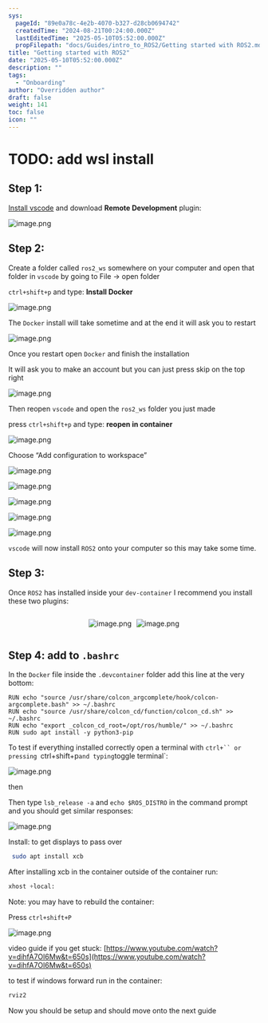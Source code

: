 ```yaml
---
sys:
  pageId: "89e0a78c-4e2b-4070-b327-d28cb0694742"
  createdTime: "2024-08-21T00:24:00.000Z"
  lastEditedTime: "2025-05-10T05:52:00.000Z"
  propFilepath: "docs/Guides/intro_to_ROS2/Getting started with ROS2.md"
title: "Getting started with ROS2"
date: "2025-05-10T05:52:00.000Z"
description: ""
tags:
  - "Onboarding"
author: "Overridden author"
draft: false
weight: 141
toc: false
icon: ""
---
```


# TODO: add wsl install

## Step 1:

[Install vscode](https://code.visualstudio.com/download) and download **Remote Development** plugin:

![image.png](https://prod-files-secure.s3.us-west-2.amazonaws.com/d518164a-d88e-44d1-a4ee-3adb3bd8bce0/efb52993-1881-4a40-b95e-6f020334f022/image.png?X-Amz-Algorithm=AWS4-HMAC-SHA256&X-Amz-Content-Sha256=UNSIGNED-PAYLOAD&X-Amz-Credential=ASIAZI2LB4667VM436NL%2F20250721%2Fus-west-2%2Fs3%2Faws4_request&X-Amz-Date=20250721T171203Z&X-Amz-Expires=3600&X-Amz-Security-Token=IQoJb3JpZ2luX2VjEMH%2F%2F%2F%2F%2F%2F%2F%2F%2F%2FwEaCXVzLXdlc3QtMiJHMEUCIQDBQQqu28Pwvus2jKZHO4hKeQpjxcQkGf1NXn4KDEmMwAIgbsGs%2BPMr2CG4HflhyMIxcKgUx5ZsG6yShIRsplDAxBUqiAQI2v%2F%2F%2F%2F%2F%2F%2F%2F%2F%2FARAAGgw2Mzc0MjMxODM4MDUiDI1nKtZD99qHllF9RSrcAxCwjwTLuuLJaIw2MrCgMxvkwmDGCEIeEKzbes4j4T7xBqdrsx%2BzF1zt8rUQCS3HFfq5ODbcKsEJDF5sS3TFk18Ug4cXkMC184b1JRGJBIgYhVgNePxt80fqSmblWwgNRN1mctU04hlxsMuL7tmGtD4OHmb6ZBaF9JZwM%2BJb5rY6neiNtrkGD6d9z7s6BtIVzNaCr%2BJIZuaba2fN004PcbUKAVvnjoPJ70FVvENBpsYfwZmXm%2FLUDNRSMtXeLKUVrtznhIa4ExAM9icaclq9IQMODBaXy%2BaNgOqMaMjg1sixM13G1RvkSuQiVC6SClfKdtOPVVTD4ZZmBwF8GnOg94OkwJBPh1vO6yrIhMLpnxJjwe%2FyyPPcYwf69rWuc8DHxdkZp7v%2B3b4YbRNr555Y%2BPD%2BpWb30UMAn8Xepl27QqplhpXy5dAAP4BPTPEAyOCC%2FuQOjs2K2sMeFGE1WOO64B6E8tTg3f9huL%2BnBDZoa%2B6RcCggY2RASyzDOxM1ubFp3w1g1hzCpLZk0sNcd5baRUrXO8Cqilrkx4N7hXSiMxJX3QUqORdkXjfgFR%2B9HStb0Iyaf%2FjmcI4XIdiOrplTVnBv03HoFRDfxJ1r7aUrd%2FACv7%2FFv6G4sZHhEYNPMP7n%2BcMGOqUB1jE5ljk5cgItNzbsAUTIifXZIKNEpCOwc4T5ZODMv7L8ErClAM3uA8%2FKyqjhKSere9cLiau7L%2FJztEzsXe6DnV7usNUOKpJIOtN9fw%2B4vRaIO9TPtyq4yMhum3RX%2BOHqLLmj4SzBdS4c0pXj6URzUatzzl74nvoIwlEfBfXctjwid4PjI7FK9bJbxJlTiItvxtP1HG0I%2FIc8GnxWHDFsjRQSG7G%2F&X-Amz-Signature=25320da3ff9f10c3520c5417a80c5c6f1c87b1432683a1715c2c6671ba36f6c2&X-Amz-SignedHeaders=host&x-amz-checksum-mode=ENABLED&x-id=GetObject)

## Step 2:

Create a folder called `ros2_ws` somewhere on your computer and open that folder in `vscode` by going to File → open folder 

`ctrl+shift+p` and type: **Install Docker**

![image.png](https://prod-files-secure.s3.us-west-2.amazonaws.com/d518164a-d88e-44d1-a4ee-3adb3bd8bce0/2269dc0e-1cd5-47ff-bceb-c04ad9b2eab0/image.png?X-Amz-Algorithm=AWS4-HMAC-SHA256&X-Amz-Content-Sha256=UNSIGNED-PAYLOAD&X-Amz-Credential=ASIAZI2LB4667VM436NL%2F20250721%2Fus-west-2%2Fs3%2Faws4_request&X-Amz-Date=20250721T171203Z&X-Amz-Expires=3600&X-Amz-Security-Token=IQoJb3JpZ2luX2VjEMH%2F%2F%2F%2F%2F%2F%2F%2F%2F%2FwEaCXVzLXdlc3QtMiJHMEUCIQDBQQqu28Pwvus2jKZHO4hKeQpjxcQkGf1NXn4KDEmMwAIgbsGs%2BPMr2CG4HflhyMIxcKgUx5ZsG6yShIRsplDAxBUqiAQI2v%2F%2F%2F%2F%2F%2F%2F%2F%2F%2FARAAGgw2Mzc0MjMxODM4MDUiDI1nKtZD99qHllF9RSrcAxCwjwTLuuLJaIw2MrCgMxvkwmDGCEIeEKzbes4j4T7xBqdrsx%2BzF1zt8rUQCS3HFfq5ODbcKsEJDF5sS3TFk18Ug4cXkMC184b1JRGJBIgYhVgNePxt80fqSmblWwgNRN1mctU04hlxsMuL7tmGtD4OHmb6ZBaF9JZwM%2BJb5rY6neiNtrkGD6d9z7s6BtIVzNaCr%2BJIZuaba2fN004PcbUKAVvnjoPJ70FVvENBpsYfwZmXm%2FLUDNRSMtXeLKUVrtznhIa4ExAM9icaclq9IQMODBaXy%2BaNgOqMaMjg1sixM13G1RvkSuQiVC6SClfKdtOPVVTD4ZZmBwF8GnOg94OkwJBPh1vO6yrIhMLpnxJjwe%2FyyPPcYwf69rWuc8DHxdkZp7v%2B3b4YbRNr555Y%2BPD%2BpWb30UMAn8Xepl27QqplhpXy5dAAP4BPTPEAyOCC%2FuQOjs2K2sMeFGE1WOO64B6E8tTg3f9huL%2BnBDZoa%2B6RcCggY2RASyzDOxM1ubFp3w1g1hzCpLZk0sNcd5baRUrXO8Cqilrkx4N7hXSiMxJX3QUqORdkXjfgFR%2B9HStb0Iyaf%2FjmcI4XIdiOrplTVnBv03HoFRDfxJ1r7aUrd%2FACv7%2FFv6G4sZHhEYNPMP7n%2BcMGOqUB1jE5ljk5cgItNzbsAUTIifXZIKNEpCOwc4T5ZODMv7L8ErClAM3uA8%2FKyqjhKSere9cLiau7L%2FJztEzsXe6DnV7usNUOKpJIOtN9fw%2B4vRaIO9TPtyq4yMhum3RX%2BOHqLLmj4SzBdS4c0pXj6URzUatzzl74nvoIwlEfBfXctjwid4PjI7FK9bJbxJlTiItvxtP1HG0I%2FIc8GnxWHDFsjRQSG7G%2F&X-Amz-Signature=29efa3d9d09f16939af53b4a91aeee01511d0b9d64f6be31fab0e7ab93aa0b81&X-Amz-SignedHeaders=host&x-amz-checksum-mode=ENABLED&x-id=GetObject)

The `Docker` install will take sometime and at the end it will ask you to restart

![image.png](https://prod-files-secure.s3.us-west-2.amazonaws.com/d518164a-d88e-44d1-a4ee-3adb3bd8bce0/ed233f78-be33-4b1f-b89c-9c346c0e961e/image.png?X-Amz-Algorithm=AWS4-HMAC-SHA256&X-Amz-Content-Sha256=UNSIGNED-PAYLOAD&X-Amz-Credential=ASIAZI2LB4667VM436NL%2F20250721%2Fus-west-2%2Fs3%2Faws4_request&X-Amz-Date=20250721T171203Z&X-Amz-Expires=3600&X-Amz-Security-Token=IQoJb3JpZ2luX2VjEMH%2F%2F%2F%2F%2F%2F%2F%2F%2F%2FwEaCXVzLXdlc3QtMiJHMEUCIQDBQQqu28Pwvus2jKZHO4hKeQpjxcQkGf1NXn4KDEmMwAIgbsGs%2BPMr2CG4HflhyMIxcKgUx5ZsG6yShIRsplDAxBUqiAQI2v%2F%2F%2F%2F%2F%2F%2F%2F%2F%2FARAAGgw2Mzc0MjMxODM4MDUiDI1nKtZD99qHllF9RSrcAxCwjwTLuuLJaIw2MrCgMxvkwmDGCEIeEKzbes4j4T7xBqdrsx%2BzF1zt8rUQCS3HFfq5ODbcKsEJDF5sS3TFk18Ug4cXkMC184b1JRGJBIgYhVgNePxt80fqSmblWwgNRN1mctU04hlxsMuL7tmGtD4OHmb6ZBaF9JZwM%2BJb5rY6neiNtrkGD6d9z7s6BtIVzNaCr%2BJIZuaba2fN004PcbUKAVvnjoPJ70FVvENBpsYfwZmXm%2FLUDNRSMtXeLKUVrtznhIa4ExAM9icaclq9IQMODBaXy%2BaNgOqMaMjg1sixM13G1RvkSuQiVC6SClfKdtOPVVTD4ZZmBwF8GnOg94OkwJBPh1vO6yrIhMLpnxJjwe%2FyyPPcYwf69rWuc8DHxdkZp7v%2B3b4YbRNr555Y%2BPD%2BpWb30UMAn8Xepl27QqplhpXy5dAAP4BPTPEAyOCC%2FuQOjs2K2sMeFGE1WOO64B6E8tTg3f9huL%2BnBDZoa%2B6RcCggY2RASyzDOxM1ubFp3w1g1hzCpLZk0sNcd5baRUrXO8Cqilrkx4N7hXSiMxJX3QUqORdkXjfgFR%2B9HStb0Iyaf%2FjmcI4XIdiOrplTVnBv03HoFRDfxJ1r7aUrd%2FACv7%2FFv6G4sZHhEYNPMP7n%2BcMGOqUB1jE5ljk5cgItNzbsAUTIifXZIKNEpCOwc4T5ZODMv7L8ErClAM3uA8%2FKyqjhKSere9cLiau7L%2FJztEzsXe6DnV7usNUOKpJIOtN9fw%2B4vRaIO9TPtyq4yMhum3RX%2BOHqLLmj4SzBdS4c0pXj6URzUatzzl74nvoIwlEfBfXctjwid4PjI7FK9bJbxJlTiItvxtP1HG0I%2FIc8GnxWHDFsjRQSG7G%2F&X-Amz-Signature=cef74c51f3fb0838ffc07d7994aa3f6419afff80aaba9cb4ee4b35689544346a&X-Amz-SignedHeaders=host&x-amz-checksum-mode=ENABLED&x-id=GetObject)

Once you restart open `Docker` and finish the installation

It will ask you to make an account but you can just press skip on the top right

![image.png](https://prod-files-secure.s3.us-west-2.amazonaws.com/d518164a-d88e-44d1-a4ee-3adb3bd8bce0/21010ad9-1659-4fd9-9f59-9932a09b2a3d/image.png?X-Amz-Algorithm=AWS4-HMAC-SHA256&X-Amz-Content-Sha256=UNSIGNED-PAYLOAD&X-Amz-Credential=ASIAZI2LB4667VM436NL%2F20250721%2Fus-west-2%2Fs3%2Faws4_request&X-Amz-Date=20250721T171203Z&X-Amz-Expires=3600&X-Amz-Security-Token=IQoJb3JpZ2luX2VjEMH%2F%2F%2F%2F%2F%2F%2F%2F%2F%2FwEaCXVzLXdlc3QtMiJHMEUCIQDBQQqu28Pwvus2jKZHO4hKeQpjxcQkGf1NXn4KDEmMwAIgbsGs%2BPMr2CG4HflhyMIxcKgUx5ZsG6yShIRsplDAxBUqiAQI2v%2F%2F%2F%2F%2F%2F%2F%2F%2F%2FARAAGgw2Mzc0MjMxODM4MDUiDI1nKtZD99qHllF9RSrcAxCwjwTLuuLJaIw2MrCgMxvkwmDGCEIeEKzbes4j4T7xBqdrsx%2BzF1zt8rUQCS3HFfq5ODbcKsEJDF5sS3TFk18Ug4cXkMC184b1JRGJBIgYhVgNePxt80fqSmblWwgNRN1mctU04hlxsMuL7tmGtD4OHmb6ZBaF9JZwM%2BJb5rY6neiNtrkGD6d9z7s6BtIVzNaCr%2BJIZuaba2fN004PcbUKAVvnjoPJ70FVvENBpsYfwZmXm%2FLUDNRSMtXeLKUVrtznhIa4ExAM9icaclq9IQMODBaXy%2BaNgOqMaMjg1sixM13G1RvkSuQiVC6SClfKdtOPVVTD4ZZmBwF8GnOg94OkwJBPh1vO6yrIhMLpnxJjwe%2FyyPPcYwf69rWuc8DHxdkZp7v%2B3b4YbRNr555Y%2BPD%2BpWb30UMAn8Xepl27QqplhpXy5dAAP4BPTPEAyOCC%2FuQOjs2K2sMeFGE1WOO64B6E8tTg3f9huL%2BnBDZoa%2B6RcCggY2RASyzDOxM1ubFp3w1g1hzCpLZk0sNcd5baRUrXO8Cqilrkx4N7hXSiMxJX3QUqORdkXjfgFR%2B9HStb0Iyaf%2FjmcI4XIdiOrplTVnBv03HoFRDfxJ1r7aUrd%2FACv7%2FFv6G4sZHhEYNPMP7n%2BcMGOqUB1jE5ljk5cgItNzbsAUTIifXZIKNEpCOwc4T5ZODMv7L8ErClAM3uA8%2FKyqjhKSere9cLiau7L%2FJztEzsXe6DnV7usNUOKpJIOtN9fw%2B4vRaIO9TPtyq4yMhum3RX%2BOHqLLmj4SzBdS4c0pXj6URzUatzzl74nvoIwlEfBfXctjwid4PjI7FK9bJbxJlTiItvxtP1HG0I%2FIc8GnxWHDFsjRQSG7G%2F&X-Amz-Signature=8f916a60ad525026f34a240f996970ff6a07c9c6b9add72282f83517841cc01a&X-Amz-SignedHeaders=host&x-amz-checksum-mode=ENABLED&x-id=GetObject)

Then reopen `vscode` and open the `ros2_ws` folder you just made

press `ctrl+shift+p` and type: **reopen in container**

![image.png](https://prod-files-secure.s3.us-west-2.amazonaws.com/d518164a-d88e-44d1-a4ee-3adb3bd8bce0/4e93b8c2-41ad-488c-8095-c74205196118/image.png?X-Amz-Algorithm=AWS4-HMAC-SHA256&X-Amz-Content-Sha256=UNSIGNED-PAYLOAD&X-Amz-Credential=ASIAZI2LB4667VM436NL%2F20250721%2Fus-west-2%2Fs3%2Faws4_request&X-Amz-Date=20250721T171203Z&X-Amz-Expires=3600&X-Amz-Security-Token=IQoJb3JpZ2luX2VjEMH%2F%2F%2F%2F%2F%2F%2F%2F%2F%2FwEaCXVzLXdlc3QtMiJHMEUCIQDBQQqu28Pwvus2jKZHO4hKeQpjxcQkGf1NXn4KDEmMwAIgbsGs%2BPMr2CG4HflhyMIxcKgUx5ZsG6yShIRsplDAxBUqiAQI2v%2F%2F%2F%2F%2F%2F%2F%2F%2F%2FARAAGgw2Mzc0MjMxODM4MDUiDI1nKtZD99qHllF9RSrcAxCwjwTLuuLJaIw2MrCgMxvkwmDGCEIeEKzbes4j4T7xBqdrsx%2BzF1zt8rUQCS3HFfq5ODbcKsEJDF5sS3TFk18Ug4cXkMC184b1JRGJBIgYhVgNePxt80fqSmblWwgNRN1mctU04hlxsMuL7tmGtD4OHmb6ZBaF9JZwM%2BJb5rY6neiNtrkGD6d9z7s6BtIVzNaCr%2BJIZuaba2fN004PcbUKAVvnjoPJ70FVvENBpsYfwZmXm%2FLUDNRSMtXeLKUVrtznhIa4ExAM9icaclq9IQMODBaXy%2BaNgOqMaMjg1sixM13G1RvkSuQiVC6SClfKdtOPVVTD4ZZmBwF8GnOg94OkwJBPh1vO6yrIhMLpnxJjwe%2FyyPPcYwf69rWuc8DHxdkZp7v%2B3b4YbRNr555Y%2BPD%2BpWb30UMAn8Xepl27QqplhpXy5dAAP4BPTPEAyOCC%2FuQOjs2K2sMeFGE1WOO64B6E8tTg3f9huL%2BnBDZoa%2B6RcCggY2RASyzDOxM1ubFp3w1g1hzCpLZk0sNcd5baRUrXO8Cqilrkx4N7hXSiMxJX3QUqORdkXjfgFR%2B9HStb0Iyaf%2FjmcI4XIdiOrplTVnBv03HoFRDfxJ1r7aUrd%2FACv7%2FFv6G4sZHhEYNPMP7n%2BcMGOqUB1jE5ljk5cgItNzbsAUTIifXZIKNEpCOwc4T5ZODMv7L8ErClAM3uA8%2FKyqjhKSere9cLiau7L%2FJztEzsXe6DnV7usNUOKpJIOtN9fw%2B4vRaIO9TPtyq4yMhum3RX%2BOHqLLmj4SzBdS4c0pXj6URzUatzzl74nvoIwlEfBfXctjwid4PjI7FK9bJbxJlTiItvxtP1HG0I%2FIc8GnxWHDFsjRQSG7G%2F&X-Amz-Signature=2c591ba77f6540ccbe929e0b40e5a349facd266e8e9500905fa481f151eb5c12&X-Amz-SignedHeaders=host&x-amz-checksum-mode=ENABLED&x-id=GetObject)

Choose “Add configuration to workspace”

![image.png](https://prod-files-secure.s3.us-west-2.amazonaws.com/d518164a-d88e-44d1-a4ee-3adb3bd8bce0/9560b282-5060-4989-ba37-97e7b2c22476/image.png?X-Amz-Algorithm=AWS4-HMAC-SHA256&X-Amz-Content-Sha256=UNSIGNED-PAYLOAD&X-Amz-Credential=ASIAZI2LB4667VM436NL%2F20250721%2Fus-west-2%2Fs3%2Faws4_request&X-Amz-Date=20250721T171203Z&X-Amz-Expires=3600&X-Amz-Security-Token=IQoJb3JpZ2luX2VjEMH%2F%2F%2F%2F%2F%2F%2F%2F%2F%2FwEaCXVzLXdlc3QtMiJHMEUCIQDBQQqu28Pwvus2jKZHO4hKeQpjxcQkGf1NXn4KDEmMwAIgbsGs%2BPMr2CG4HflhyMIxcKgUx5ZsG6yShIRsplDAxBUqiAQI2v%2F%2F%2F%2F%2F%2F%2F%2F%2F%2FARAAGgw2Mzc0MjMxODM4MDUiDI1nKtZD99qHllF9RSrcAxCwjwTLuuLJaIw2MrCgMxvkwmDGCEIeEKzbes4j4T7xBqdrsx%2BzF1zt8rUQCS3HFfq5ODbcKsEJDF5sS3TFk18Ug4cXkMC184b1JRGJBIgYhVgNePxt80fqSmblWwgNRN1mctU04hlxsMuL7tmGtD4OHmb6ZBaF9JZwM%2BJb5rY6neiNtrkGD6d9z7s6BtIVzNaCr%2BJIZuaba2fN004PcbUKAVvnjoPJ70FVvENBpsYfwZmXm%2FLUDNRSMtXeLKUVrtznhIa4ExAM9icaclq9IQMODBaXy%2BaNgOqMaMjg1sixM13G1RvkSuQiVC6SClfKdtOPVVTD4ZZmBwF8GnOg94OkwJBPh1vO6yrIhMLpnxJjwe%2FyyPPcYwf69rWuc8DHxdkZp7v%2B3b4YbRNr555Y%2BPD%2BpWb30UMAn8Xepl27QqplhpXy5dAAP4BPTPEAyOCC%2FuQOjs2K2sMeFGE1WOO64B6E8tTg3f9huL%2BnBDZoa%2B6RcCggY2RASyzDOxM1ubFp3w1g1hzCpLZk0sNcd5baRUrXO8Cqilrkx4N7hXSiMxJX3QUqORdkXjfgFR%2B9HStb0Iyaf%2FjmcI4XIdiOrplTVnBv03HoFRDfxJ1r7aUrd%2FACv7%2FFv6G4sZHhEYNPMP7n%2BcMGOqUB1jE5ljk5cgItNzbsAUTIifXZIKNEpCOwc4T5ZODMv7L8ErClAM3uA8%2FKyqjhKSere9cLiau7L%2FJztEzsXe6DnV7usNUOKpJIOtN9fw%2B4vRaIO9TPtyq4yMhum3RX%2BOHqLLmj4SzBdS4c0pXj6URzUatzzl74nvoIwlEfBfXctjwid4PjI7FK9bJbxJlTiItvxtP1HG0I%2FIc8GnxWHDFsjRQSG7G%2F&X-Amz-Signature=3a48b3f1a28d6dad5aebcaf2b1c732e22e618aacf0ceedb9c9bb21ce9e33903f&X-Amz-SignedHeaders=host&x-amz-checksum-mode=ENABLED&x-id=GetObject)

![image.png](https://prod-files-secure.s3.us-west-2.amazonaws.com/d518164a-d88e-44d1-a4ee-3adb3bd8bce0/2ee63f81-886b-48e8-a553-dc6e5eac99e4/image.png?X-Amz-Algorithm=AWS4-HMAC-SHA256&X-Amz-Content-Sha256=UNSIGNED-PAYLOAD&X-Amz-Credential=ASIAZI2LB4667VM436NL%2F20250721%2Fus-west-2%2Fs3%2Faws4_request&X-Amz-Date=20250721T171203Z&X-Amz-Expires=3600&X-Amz-Security-Token=IQoJb3JpZ2luX2VjEMH%2F%2F%2F%2F%2F%2F%2F%2F%2F%2FwEaCXVzLXdlc3QtMiJHMEUCIQDBQQqu28Pwvus2jKZHO4hKeQpjxcQkGf1NXn4KDEmMwAIgbsGs%2BPMr2CG4HflhyMIxcKgUx5ZsG6yShIRsplDAxBUqiAQI2v%2F%2F%2F%2F%2F%2F%2F%2F%2F%2FARAAGgw2Mzc0MjMxODM4MDUiDI1nKtZD99qHllF9RSrcAxCwjwTLuuLJaIw2MrCgMxvkwmDGCEIeEKzbes4j4T7xBqdrsx%2BzF1zt8rUQCS3HFfq5ODbcKsEJDF5sS3TFk18Ug4cXkMC184b1JRGJBIgYhVgNePxt80fqSmblWwgNRN1mctU04hlxsMuL7tmGtD4OHmb6ZBaF9JZwM%2BJb5rY6neiNtrkGD6d9z7s6BtIVzNaCr%2BJIZuaba2fN004PcbUKAVvnjoPJ70FVvENBpsYfwZmXm%2FLUDNRSMtXeLKUVrtznhIa4ExAM9icaclq9IQMODBaXy%2BaNgOqMaMjg1sixM13G1RvkSuQiVC6SClfKdtOPVVTD4ZZmBwF8GnOg94OkwJBPh1vO6yrIhMLpnxJjwe%2FyyPPcYwf69rWuc8DHxdkZp7v%2B3b4YbRNr555Y%2BPD%2BpWb30UMAn8Xepl27QqplhpXy5dAAP4BPTPEAyOCC%2FuQOjs2K2sMeFGE1WOO64B6E8tTg3f9huL%2BnBDZoa%2B6RcCggY2RASyzDOxM1ubFp3w1g1hzCpLZk0sNcd5baRUrXO8Cqilrkx4N7hXSiMxJX3QUqORdkXjfgFR%2B9HStb0Iyaf%2FjmcI4XIdiOrplTVnBv03HoFRDfxJ1r7aUrd%2FACv7%2FFv6G4sZHhEYNPMP7n%2BcMGOqUB1jE5ljk5cgItNzbsAUTIifXZIKNEpCOwc4T5ZODMv7L8ErClAM3uA8%2FKyqjhKSere9cLiau7L%2FJztEzsXe6DnV7usNUOKpJIOtN9fw%2B4vRaIO9TPtyq4yMhum3RX%2BOHqLLmj4SzBdS4c0pXj6URzUatzzl74nvoIwlEfBfXctjwid4PjI7FK9bJbxJlTiItvxtP1HG0I%2FIc8GnxWHDFsjRQSG7G%2F&X-Amz-Signature=aa0764f1b8a78053451dd02272080e8ee79a5d956e047f8ca52398d7f0acdbfe&X-Amz-SignedHeaders=host&x-amz-checksum-mode=ENABLED&x-id=GetObject)

![image.png](https://prod-files-secure.s3.us-west-2.amazonaws.com/d518164a-d88e-44d1-a4ee-3adb3bd8bce0/ae1580b2-b048-407e-aed9-b584224a7a04/image.png?X-Amz-Algorithm=AWS4-HMAC-SHA256&X-Amz-Content-Sha256=UNSIGNED-PAYLOAD&X-Amz-Credential=ASIAZI2LB4667VM436NL%2F20250721%2Fus-west-2%2Fs3%2Faws4_request&X-Amz-Date=20250721T171203Z&X-Amz-Expires=3600&X-Amz-Security-Token=IQoJb3JpZ2luX2VjEMH%2F%2F%2F%2F%2F%2F%2F%2F%2F%2FwEaCXVzLXdlc3QtMiJHMEUCIQDBQQqu28Pwvus2jKZHO4hKeQpjxcQkGf1NXn4KDEmMwAIgbsGs%2BPMr2CG4HflhyMIxcKgUx5ZsG6yShIRsplDAxBUqiAQI2v%2F%2F%2F%2F%2F%2F%2F%2F%2F%2FARAAGgw2Mzc0MjMxODM4MDUiDI1nKtZD99qHllF9RSrcAxCwjwTLuuLJaIw2MrCgMxvkwmDGCEIeEKzbes4j4T7xBqdrsx%2BzF1zt8rUQCS3HFfq5ODbcKsEJDF5sS3TFk18Ug4cXkMC184b1JRGJBIgYhVgNePxt80fqSmblWwgNRN1mctU04hlxsMuL7tmGtD4OHmb6ZBaF9JZwM%2BJb5rY6neiNtrkGD6d9z7s6BtIVzNaCr%2BJIZuaba2fN004PcbUKAVvnjoPJ70FVvENBpsYfwZmXm%2FLUDNRSMtXeLKUVrtznhIa4ExAM9icaclq9IQMODBaXy%2BaNgOqMaMjg1sixM13G1RvkSuQiVC6SClfKdtOPVVTD4ZZmBwF8GnOg94OkwJBPh1vO6yrIhMLpnxJjwe%2FyyPPcYwf69rWuc8DHxdkZp7v%2B3b4YbRNr555Y%2BPD%2BpWb30UMAn8Xepl27QqplhpXy5dAAP4BPTPEAyOCC%2FuQOjs2K2sMeFGE1WOO64B6E8tTg3f9huL%2BnBDZoa%2B6RcCggY2RASyzDOxM1ubFp3w1g1hzCpLZk0sNcd5baRUrXO8Cqilrkx4N7hXSiMxJX3QUqORdkXjfgFR%2B9HStb0Iyaf%2FjmcI4XIdiOrplTVnBv03HoFRDfxJ1r7aUrd%2FACv7%2FFv6G4sZHhEYNPMP7n%2BcMGOqUB1jE5ljk5cgItNzbsAUTIifXZIKNEpCOwc4T5ZODMv7L8ErClAM3uA8%2FKyqjhKSere9cLiau7L%2FJztEzsXe6DnV7usNUOKpJIOtN9fw%2B4vRaIO9TPtyq4yMhum3RX%2BOHqLLmj4SzBdS4c0pXj6URzUatzzl74nvoIwlEfBfXctjwid4PjI7FK9bJbxJlTiItvxtP1HG0I%2FIc8GnxWHDFsjRQSG7G%2F&X-Amz-Signature=05513b447c00785d1bf64cefa11d35be7aeb7d4ba07d57c4c3b0922f93dd2cfa&X-Amz-SignedHeaders=host&x-amz-checksum-mode=ENABLED&x-id=GetObject)

![image.png](https://prod-files-secure.s3.us-west-2.amazonaws.com/d518164a-d88e-44d1-a4ee-3adb3bd8bce0/53255b28-f75e-430f-b9e3-c0ac8577e42b/image.png?X-Amz-Algorithm=AWS4-HMAC-SHA256&X-Amz-Content-Sha256=UNSIGNED-PAYLOAD&X-Amz-Credential=ASIAZI2LB4667VM436NL%2F20250721%2Fus-west-2%2Fs3%2Faws4_request&X-Amz-Date=20250721T171203Z&X-Amz-Expires=3600&X-Amz-Security-Token=IQoJb3JpZ2luX2VjEMH%2F%2F%2F%2F%2F%2F%2F%2F%2F%2FwEaCXVzLXdlc3QtMiJHMEUCIQDBQQqu28Pwvus2jKZHO4hKeQpjxcQkGf1NXn4KDEmMwAIgbsGs%2BPMr2CG4HflhyMIxcKgUx5ZsG6yShIRsplDAxBUqiAQI2v%2F%2F%2F%2F%2F%2F%2F%2F%2F%2FARAAGgw2Mzc0MjMxODM4MDUiDI1nKtZD99qHllF9RSrcAxCwjwTLuuLJaIw2MrCgMxvkwmDGCEIeEKzbes4j4T7xBqdrsx%2BzF1zt8rUQCS3HFfq5ODbcKsEJDF5sS3TFk18Ug4cXkMC184b1JRGJBIgYhVgNePxt80fqSmblWwgNRN1mctU04hlxsMuL7tmGtD4OHmb6ZBaF9JZwM%2BJb5rY6neiNtrkGD6d9z7s6BtIVzNaCr%2BJIZuaba2fN004PcbUKAVvnjoPJ70FVvENBpsYfwZmXm%2FLUDNRSMtXeLKUVrtznhIa4ExAM9icaclq9IQMODBaXy%2BaNgOqMaMjg1sixM13G1RvkSuQiVC6SClfKdtOPVVTD4ZZmBwF8GnOg94OkwJBPh1vO6yrIhMLpnxJjwe%2FyyPPcYwf69rWuc8DHxdkZp7v%2B3b4YbRNr555Y%2BPD%2BpWb30UMAn8Xepl27QqplhpXy5dAAP4BPTPEAyOCC%2FuQOjs2K2sMeFGE1WOO64B6E8tTg3f9huL%2BnBDZoa%2B6RcCggY2RASyzDOxM1ubFp3w1g1hzCpLZk0sNcd5baRUrXO8Cqilrkx4N7hXSiMxJX3QUqORdkXjfgFR%2B9HStb0Iyaf%2FjmcI4XIdiOrplTVnBv03HoFRDfxJ1r7aUrd%2FACv7%2FFv6G4sZHhEYNPMP7n%2BcMGOqUB1jE5ljk5cgItNzbsAUTIifXZIKNEpCOwc4T5ZODMv7L8ErClAM3uA8%2FKyqjhKSere9cLiau7L%2FJztEzsXe6DnV7usNUOKpJIOtN9fw%2B4vRaIO9TPtyq4yMhum3RX%2BOHqLLmj4SzBdS4c0pXj6URzUatzzl74nvoIwlEfBfXctjwid4PjI7FK9bJbxJlTiItvxtP1HG0I%2FIc8GnxWHDFsjRQSG7G%2F&X-Amz-Signature=2cb9c1be2a11a6bc47a6b14fe3c34a15fe185371caf456214de2da5ef792425d&X-Amz-SignedHeaders=host&x-amz-checksum-mode=ENABLED&x-id=GetObject)

![image.png](https://prod-files-secure.s3.us-west-2.amazonaws.com/d518164a-d88e-44d1-a4ee-3adb3bd8bce0/7c562767-5af9-4ffb-97d1-327bcdf4ee00/image.png?X-Amz-Algorithm=AWS4-HMAC-SHA256&X-Amz-Content-Sha256=UNSIGNED-PAYLOAD&X-Amz-Credential=ASIAZI2LB4667VM436NL%2F20250721%2Fus-west-2%2Fs3%2Faws4_request&X-Amz-Date=20250721T171203Z&X-Amz-Expires=3600&X-Amz-Security-Token=IQoJb3JpZ2luX2VjEMH%2F%2F%2F%2F%2F%2F%2F%2F%2F%2FwEaCXVzLXdlc3QtMiJHMEUCIQDBQQqu28Pwvus2jKZHO4hKeQpjxcQkGf1NXn4KDEmMwAIgbsGs%2BPMr2CG4HflhyMIxcKgUx5ZsG6yShIRsplDAxBUqiAQI2v%2F%2F%2F%2F%2F%2F%2F%2F%2F%2FARAAGgw2Mzc0MjMxODM4MDUiDI1nKtZD99qHllF9RSrcAxCwjwTLuuLJaIw2MrCgMxvkwmDGCEIeEKzbes4j4T7xBqdrsx%2BzF1zt8rUQCS3HFfq5ODbcKsEJDF5sS3TFk18Ug4cXkMC184b1JRGJBIgYhVgNePxt80fqSmblWwgNRN1mctU04hlxsMuL7tmGtD4OHmb6ZBaF9JZwM%2BJb5rY6neiNtrkGD6d9z7s6BtIVzNaCr%2BJIZuaba2fN004PcbUKAVvnjoPJ70FVvENBpsYfwZmXm%2FLUDNRSMtXeLKUVrtznhIa4ExAM9icaclq9IQMODBaXy%2BaNgOqMaMjg1sixM13G1RvkSuQiVC6SClfKdtOPVVTD4ZZmBwF8GnOg94OkwJBPh1vO6yrIhMLpnxJjwe%2FyyPPcYwf69rWuc8DHxdkZp7v%2B3b4YbRNr555Y%2BPD%2BpWb30UMAn8Xepl27QqplhpXy5dAAP4BPTPEAyOCC%2FuQOjs2K2sMeFGE1WOO64B6E8tTg3f9huL%2BnBDZoa%2B6RcCggY2RASyzDOxM1ubFp3w1g1hzCpLZk0sNcd5baRUrXO8Cqilrkx4N7hXSiMxJX3QUqORdkXjfgFR%2B9HStb0Iyaf%2FjmcI4XIdiOrplTVnBv03HoFRDfxJ1r7aUrd%2FACv7%2FFv6G4sZHhEYNPMP7n%2BcMGOqUB1jE5ljk5cgItNzbsAUTIifXZIKNEpCOwc4T5ZODMv7L8ErClAM3uA8%2FKyqjhKSere9cLiau7L%2FJztEzsXe6DnV7usNUOKpJIOtN9fw%2B4vRaIO9TPtyq4yMhum3RX%2BOHqLLmj4SzBdS4c0pXj6URzUatzzl74nvoIwlEfBfXctjwid4PjI7FK9bJbxJlTiItvxtP1HG0I%2FIc8GnxWHDFsjRQSG7G%2F&X-Amz-Signature=fdde1f0ff55fc2c8ee73cee38f264b95f1b9f698e40cbbc225eed96a4dce6a84&X-Amz-SignedHeaders=host&x-amz-checksum-mode=ENABLED&x-id=GetObject)

`vscode` will now install `ROS2` onto your computer so this may take some time.

## Step 3:

Once `ROS2` has installed inside your `dev-container` I recommend you install these two plugins:

<div style="display: flex;flex-direction: row; column-gap:10px; max-width: 630px;justify-content: center;">
<div>

![image.png](https://prod-files-secure.s3.us-west-2.amazonaws.com/d518164a-d88e-44d1-a4ee-3adb3bd8bce0/3fc3d550-5a54-4ba1-ba6b-faa01cdb7369/image.png?X-Amz-Algorithm=AWS4-HMAC-SHA256&X-Amz-Content-Sha256=UNSIGNED-PAYLOAD&X-Amz-Credential=ASIAZI2LB466S2BJHPDP%2F20250721%2Fus-west-2%2Fs3%2Faws4_request&X-Amz-Date=20250721T171207Z&X-Amz-Expires=3600&X-Amz-Security-Token=IQoJb3JpZ2luX2VjEMH%2F%2F%2F%2F%2F%2F%2F%2F%2F%2FwEaCXVzLXdlc3QtMiJHMEUCIAUQDPu9u%2Fdysf7%2FBtPSss378fiXW2dJk2a%2Bok83MZwZAiEAvJZUwY3SzD2Qs0H6MlBIY9myZPa4LbpSLTp60dysNcEqiAQI2v%2F%2F%2F%2F%2F%2F%2F%2F%2F%2FARAAGgw2Mzc0MjMxODM4MDUiDNbKLqks8C4BgcrkwSrcA33VU7ZrL4KiDzR7BBZVPaKIHDxLWdOCP3uCi%2ByfVyjXOi1MuceOP2DCLgLCHBopwVz7M%2BgKRuvCjcqLDfrDX48KFLLEoBqE3sZ1Ya%2BjLK61a4F65L3vYK4dayh0PZRej2sM1x0RUW2wENiFrOp9eoShKN8IQbR0cxXat8zTptA0i23puZsH66FihFbtSChED3E2Chedb3FLNH0QoC0PeDcuQvy%2Bo9ZzFPEFryMfI6n1pxQ%2FnCIstfVDAlWuO0hBn7Uk%2FzED0rIl3O42iVJoazRnxyQ34JjU6QZ0LZsiK45dl52oasBT8hFoyTof2y04v9k04VGbBBA6WqkKzo0RZ2jAsvIXOYpWtIOOOgHD9y1BmzMFFjUyQTRivD%2BPqco%2BnaPAUlZ0RpDnJpf0J0we4zFXqVXWyfev09QOYUDB4ja9LWUCqGyoLMDl9zZowuFau0pnPN5FBQFfFD9tyINqSv9NbDAw%2BCz5RRmE7VHY43uzCbAlPOHQef6a8kgbYKABGTvDnRSLahjZAgkUdg%2FuyVa8DS6Q7fIixcZ0SpcMnrakkxzwZqEy23zjWQgeqtlJCCASqeF1zXwjYsuus96dApfTRSfXijrQdWG1dZMhTEWI4Yspprp3D0HufAGBML7n%2BcMGOqUBkALOQw4m1PWN2lmCe5CX9pndrjc%2B0wDUYxocdMs6hFdLL5VXYt8y4KEm0pgdy2okrZj%2FIb2a3vZFz%2F7zGF7TSezTkSiMftW6%2FCA601%2BsJa%2BcjSiS0oVD7ko7L9SSzJxx3z5pwUpYW6isPBcm9Qmu3Mgk87n%2F08RSbuFyM8cav7DUpljHmTihns9S3OyvP0aRhMukuR3AlEYhkespx5hs4eM9AXnB&X-Amz-Signature=7b00a91f73bd3845913f036a7085cb4e03b80e31042d16bebe652e4549c3634d&X-Amz-SignedHeaders=host&x-amz-checksum-mode=ENABLED&x-id=GetObject)

</div>
<div>

![image.png](https://prod-files-secure.s3.us-west-2.amazonaws.com/d518164a-d88e-44d1-a4ee-3adb3bd8bce0/d994cc66-13c2-4093-a5a3-f84cf4601a82/image.png?X-Amz-Algorithm=AWS4-HMAC-SHA256&X-Amz-Content-Sha256=UNSIGNED-PAYLOAD&X-Amz-Credential=ASIAZI2LB4664OMTB2EC%2F20250721%2Fus-west-2%2Fs3%2Faws4_request&X-Amz-Date=20250721T171208Z&X-Amz-Expires=3600&X-Amz-Security-Token=IQoJb3JpZ2luX2VjEMH%2F%2F%2F%2F%2F%2F%2F%2F%2F%2FwEaCXVzLXdlc3QtMiJHMEUCIQDIBvxaryAQ5iOv%2F4ri9aLVoVJyCrVim9XPkJRP80iqSQIgaOBerVjAs3%2FHBd1Id%2FScl5MnjB10jifV01XyILM6bkwqiAQI2v%2F%2F%2F%2F%2F%2F%2F%2F%2F%2FARAAGgw2Mzc0MjMxODM4MDUiDDngwPLX0Ovu2NIL0CrcAwIBF%2B1Kyht52UUTZ9bBf90XXv4fkKcs8S4meIBdghkAoc8qC%2Fnv1W%2F8%2FkVRBY3azPcDnnkyvgqsrGJdlHsyyjeO7QxQi3k9oQddwu%2B%2B0f%2BYiT20209ThbjFVstk8d5ermiQVHYE%2BbR3c%2B4l0%2BMCQMSXNZlIpLP6wMPJnKtWpzScgMtggdJfZTV3vWgxml8jGh3QIa2fpMLpRXuLz3IMetmuojY4JGadA0jhGs5RQBiIqfxXSlPwa6CBgu%2BT1I9oiz%2B1IewJ4q%2BUCyGj32ITFjErH4hgdllP6KrtZ13AoA9WBAdVAgUhTcqG%2BOJX1cfU5N%2FUIdUVzWsRddwnbwVWZ92wwqakoRsj0hp2O%2FqD2FQZpa5Wa9OU4OH0RHgCdPTqsIbPKupJ%2BpEAejiZoHpFqSFC7LSWNKo78VXQZ4rc%2Fryy2JfYl6Aq5lra8cgj9QHOeKNNlAnKyAx75D5JGWkZR7AO0m64d0%2Fa8ygJG%2FFUva4hvcPDnUIcpPYNgIK9PVrfx8gLgFJx4JAz8qGsT2aVUYMjL%2BVTJbSooGiIkLrVNpYWfhqlE6x%2BFz47huU3f5zDWJctWs8J1ZdA%2BIgiLDjY9l9jrcTU%2FRiYz6WMAyA4CY4B6uxzDhUP%2FFBpOb36MN3n%2BcMGOqUBmJrbM63uy4lLTt%2B8fp0fG7%2FR1BsSYBpyGid21wB2wCv3yBqv8NT3piQRpaY3HYWAUfYYAGBEEGLIXY7l4piObYKVZOBsmSkNY4vrbwQfKiKEe0viAMDN5OPuAiHg9TQ4ptz1HVcyj32C6EYvzdEZJvga8h0GG4G52VVkn9OgZKg8O1BYdsrXfgVtDduCVhUd00uvaOgSi0dW99KaTCelfpkegWx0&X-Amz-Signature=28d7abc75349c04f15cbeb02dd85dec8f44f6f3fc3e55379b9fdd98651d1d1a7&X-Amz-SignedHeaders=host&x-amz-checksum-mode=ENABLED&x-id=GetObject)

</div>
</div>

## Step 4: add to `.bashrc`

In the `Docker` file inside the `.devcontainer` folder add this line at the very bottom: 

```docker
RUN echo "source /usr/share/colcon_argcomplete/hook/colcon-argcomplete.bash" >> ~/.bashrc
RUN echo "source /usr/share/colcon_cd/function/colcon_cd.sh" >> ~/.bashrc
RUN echo "export _colcon_cd_root=/opt/ros/humble/" >> ~/.bashrc
RUN sudo apt install -y python3-pip 
```

To test if everything installed correctly open a terminal with `ctrl+`` or pressing `ctrl+shift+p` and typing `toggle terminal`:

![image.png](https://prod-files-secure.s3.us-west-2.amazonaws.com/d518164a-d88e-44d1-a4ee-3adb3bd8bce0/6a4943d8-b04e-4c02-9a58-775f3384d1a5/image.png?X-Amz-Algorithm=AWS4-HMAC-SHA256&X-Amz-Content-Sha256=UNSIGNED-PAYLOAD&X-Amz-Credential=ASIAZI2LB4667VM436NL%2F20250721%2Fus-west-2%2Fs3%2Faws4_request&X-Amz-Date=20250721T171203Z&X-Amz-Expires=3600&X-Amz-Security-Token=IQoJb3JpZ2luX2VjEMH%2F%2F%2F%2F%2F%2F%2F%2F%2F%2FwEaCXVzLXdlc3QtMiJHMEUCIQDBQQqu28Pwvus2jKZHO4hKeQpjxcQkGf1NXn4KDEmMwAIgbsGs%2BPMr2CG4HflhyMIxcKgUx5ZsG6yShIRsplDAxBUqiAQI2v%2F%2F%2F%2F%2F%2F%2F%2F%2F%2FARAAGgw2Mzc0MjMxODM4MDUiDI1nKtZD99qHllF9RSrcAxCwjwTLuuLJaIw2MrCgMxvkwmDGCEIeEKzbes4j4T7xBqdrsx%2BzF1zt8rUQCS3HFfq5ODbcKsEJDF5sS3TFk18Ug4cXkMC184b1JRGJBIgYhVgNePxt80fqSmblWwgNRN1mctU04hlxsMuL7tmGtD4OHmb6ZBaF9JZwM%2BJb5rY6neiNtrkGD6d9z7s6BtIVzNaCr%2BJIZuaba2fN004PcbUKAVvnjoPJ70FVvENBpsYfwZmXm%2FLUDNRSMtXeLKUVrtznhIa4ExAM9icaclq9IQMODBaXy%2BaNgOqMaMjg1sixM13G1RvkSuQiVC6SClfKdtOPVVTD4ZZmBwF8GnOg94OkwJBPh1vO6yrIhMLpnxJjwe%2FyyPPcYwf69rWuc8DHxdkZp7v%2B3b4YbRNr555Y%2BPD%2BpWb30UMAn8Xepl27QqplhpXy5dAAP4BPTPEAyOCC%2FuQOjs2K2sMeFGE1WOO64B6E8tTg3f9huL%2BnBDZoa%2B6RcCggY2RASyzDOxM1ubFp3w1g1hzCpLZk0sNcd5baRUrXO8Cqilrkx4N7hXSiMxJX3QUqORdkXjfgFR%2B9HStb0Iyaf%2FjmcI4XIdiOrplTVnBv03HoFRDfxJ1r7aUrd%2FACv7%2FFv6G4sZHhEYNPMP7n%2BcMGOqUB1jE5ljk5cgItNzbsAUTIifXZIKNEpCOwc4T5ZODMv7L8ErClAM3uA8%2FKyqjhKSere9cLiau7L%2FJztEzsXe6DnV7usNUOKpJIOtN9fw%2B4vRaIO9TPtyq4yMhum3RX%2BOHqLLmj4SzBdS4c0pXj6URzUatzzl74nvoIwlEfBfXctjwid4PjI7FK9bJbxJlTiItvxtP1HG0I%2FIc8GnxWHDFsjRQSG7G%2F&X-Amz-Signature=e86b8a046d9c1d3a06a31f91bbee0d332f9d266933548d9ede878fc1240d027c&X-Amz-SignedHeaders=host&x-amz-checksum-mode=ENABLED&x-id=GetObject)

then 

Then type `lsb_release -a` and `echo $ROS_DISTRO` in the command prompt and you should get similar responses:

![image.png](https://prod-files-secure.s3.us-west-2.amazonaws.com/d518164a-d88e-44d1-a4ee-3adb3bd8bce0/3e635dec-a805-4e85-8b9e-d000e5b71a4e/image.png?X-Amz-Algorithm=AWS4-HMAC-SHA256&X-Amz-Content-Sha256=UNSIGNED-PAYLOAD&X-Amz-Credential=ASIAZI2LB4667VM436NL%2F20250721%2Fus-west-2%2Fs3%2Faws4_request&X-Amz-Date=20250721T171203Z&X-Amz-Expires=3600&X-Amz-Security-Token=IQoJb3JpZ2luX2VjEMH%2F%2F%2F%2F%2F%2F%2F%2F%2F%2FwEaCXVzLXdlc3QtMiJHMEUCIQDBQQqu28Pwvus2jKZHO4hKeQpjxcQkGf1NXn4KDEmMwAIgbsGs%2BPMr2CG4HflhyMIxcKgUx5ZsG6yShIRsplDAxBUqiAQI2v%2F%2F%2F%2F%2F%2F%2F%2F%2F%2FARAAGgw2Mzc0MjMxODM4MDUiDI1nKtZD99qHllF9RSrcAxCwjwTLuuLJaIw2MrCgMxvkwmDGCEIeEKzbes4j4T7xBqdrsx%2BzF1zt8rUQCS3HFfq5ODbcKsEJDF5sS3TFk18Ug4cXkMC184b1JRGJBIgYhVgNePxt80fqSmblWwgNRN1mctU04hlxsMuL7tmGtD4OHmb6ZBaF9JZwM%2BJb5rY6neiNtrkGD6d9z7s6BtIVzNaCr%2BJIZuaba2fN004PcbUKAVvnjoPJ70FVvENBpsYfwZmXm%2FLUDNRSMtXeLKUVrtznhIa4ExAM9icaclq9IQMODBaXy%2BaNgOqMaMjg1sixM13G1RvkSuQiVC6SClfKdtOPVVTD4ZZmBwF8GnOg94OkwJBPh1vO6yrIhMLpnxJjwe%2FyyPPcYwf69rWuc8DHxdkZp7v%2B3b4YbRNr555Y%2BPD%2BpWb30UMAn8Xepl27QqplhpXy5dAAP4BPTPEAyOCC%2FuQOjs2K2sMeFGE1WOO64B6E8tTg3f9huL%2BnBDZoa%2B6RcCggY2RASyzDOxM1ubFp3w1g1hzCpLZk0sNcd5baRUrXO8Cqilrkx4N7hXSiMxJX3QUqORdkXjfgFR%2B9HStb0Iyaf%2FjmcI4XIdiOrplTVnBv03HoFRDfxJ1r7aUrd%2FACv7%2FFv6G4sZHhEYNPMP7n%2BcMGOqUB1jE5ljk5cgItNzbsAUTIifXZIKNEpCOwc4T5ZODMv7L8ErClAM3uA8%2FKyqjhKSere9cLiau7L%2FJztEzsXe6DnV7usNUOKpJIOtN9fw%2B4vRaIO9TPtyq4yMhum3RX%2BOHqLLmj4SzBdS4c0pXj6URzUatzzl74nvoIwlEfBfXctjwid4PjI7FK9bJbxJlTiItvxtP1HG0I%2FIc8GnxWHDFsjRQSG7G%2F&X-Amz-Signature=375437917c80c32a076852e60bbade33d9882c650ec4dc3e7829e0e6c4d4d208&X-Amz-SignedHeaders=host&x-amz-checksum-mode=ENABLED&x-id=GetObject)

Install:  to get displays to pass over

```bash
 sudo apt install xcb
```

After installing xcb in the container outside of the container run:

```python
xhost +local:
```

Note: you may have to rebuild the container:

Press `ctrl+shift+P`

![image.png](https://prod-files-secure.s3.us-west-2.amazonaws.com/d518164a-d88e-44d1-a4ee-3adb3bd8bce0/6c2be660-2618-4c38-9c26-53554f7a0b7b/image.png?X-Amz-Algorithm=AWS4-HMAC-SHA256&X-Amz-Content-Sha256=UNSIGNED-PAYLOAD&X-Amz-Credential=ASIAZI2LB4667VM436NL%2F20250721%2Fus-west-2%2Fs3%2Faws4_request&X-Amz-Date=20250721T171203Z&X-Amz-Expires=3600&X-Amz-Security-Token=IQoJb3JpZ2luX2VjEMH%2F%2F%2F%2F%2F%2F%2F%2F%2F%2FwEaCXVzLXdlc3QtMiJHMEUCIQDBQQqu28Pwvus2jKZHO4hKeQpjxcQkGf1NXn4KDEmMwAIgbsGs%2BPMr2CG4HflhyMIxcKgUx5ZsG6yShIRsplDAxBUqiAQI2v%2F%2F%2F%2F%2F%2F%2F%2F%2F%2FARAAGgw2Mzc0MjMxODM4MDUiDI1nKtZD99qHllF9RSrcAxCwjwTLuuLJaIw2MrCgMxvkwmDGCEIeEKzbes4j4T7xBqdrsx%2BzF1zt8rUQCS3HFfq5ODbcKsEJDF5sS3TFk18Ug4cXkMC184b1JRGJBIgYhVgNePxt80fqSmblWwgNRN1mctU04hlxsMuL7tmGtD4OHmb6ZBaF9JZwM%2BJb5rY6neiNtrkGD6d9z7s6BtIVzNaCr%2BJIZuaba2fN004PcbUKAVvnjoPJ70FVvENBpsYfwZmXm%2FLUDNRSMtXeLKUVrtznhIa4ExAM9icaclq9IQMODBaXy%2BaNgOqMaMjg1sixM13G1RvkSuQiVC6SClfKdtOPVVTD4ZZmBwF8GnOg94OkwJBPh1vO6yrIhMLpnxJjwe%2FyyPPcYwf69rWuc8DHxdkZp7v%2B3b4YbRNr555Y%2BPD%2BpWb30UMAn8Xepl27QqplhpXy5dAAP4BPTPEAyOCC%2FuQOjs2K2sMeFGE1WOO64B6E8tTg3f9huL%2BnBDZoa%2B6RcCggY2RASyzDOxM1ubFp3w1g1hzCpLZk0sNcd5baRUrXO8Cqilrkx4N7hXSiMxJX3QUqORdkXjfgFR%2B9HStb0Iyaf%2FjmcI4XIdiOrplTVnBv03HoFRDfxJ1r7aUrd%2FACv7%2FFv6G4sZHhEYNPMP7n%2BcMGOqUB1jE5ljk5cgItNzbsAUTIifXZIKNEpCOwc4T5ZODMv7L8ErClAM3uA8%2FKyqjhKSere9cLiau7L%2FJztEzsXe6DnV7usNUOKpJIOtN9fw%2B4vRaIO9TPtyq4yMhum3RX%2BOHqLLmj4SzBdS4c0pXj6URzUatzzl74nvoIwlEfBfXctjwid4PjI7FK9bJbxJlTiItvxtP1HG0I%2FIc8GnxWHDFsjRQSG7G%2F&X-Amz-Signature=bff143418734aa6fd5c6aec490cc59a31702dc4da1cec4aa313500a525250326&X-Amz-SignedHeaders=host&x-amz-checksum-mode=ENABLED&x-id=GetObject)

video guide if you get stuck: [https://www.youtube.com/watch?v=dihfA7Ol6Mw&t=650s](https://www.youtube.com/watch?v=dihfA7Ol6Mw&t=650s)

to test if windows forward run in the container:

```bash
rviz2
```

Now you should be setup and should move onto the next guide 
